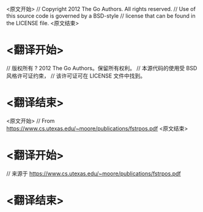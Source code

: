 
<原文开始>
// Copyright 2012 The Go Authors. All rights reserved.
// Use of this source code is governed by a BSD-style
// license that can be found in the LICENSE file.
<原文结束>

# <翻译开始>
// 版权所有 ? 2012 The Go Authors。保留所有权利。
// 本源代码的使用受 BSD 风格许可证约束，
// 该许可证可在 LICENSE 文件中找到。
# <翻译结束>


<原文开始>
// From https://www.cs.utexas.edu/~moore/publications/fstrpos.pdf
<原文结束>

# <翻译开始>
// 来源于 https://www.cs.utexas.edu/~moore/publications/fstrpos.pdf
# <翻译结束>

